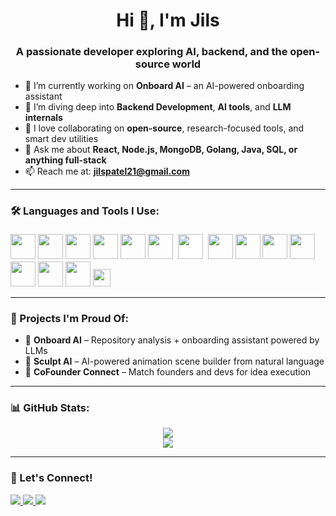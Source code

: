 <h1 align="center">Hi 👋, I'm Jils</h1>
<h3 align="center">A passionate developer exploring AI, backend, and the open-source world</h3>


- 🔭 I’m currently working on **Onboard AI** – an AI-powered onboarding assistant  
- 🌱 I’m diving deep into **Backend Development**, **AI tools**, and **LLM internals**  
- 👯 I love collaborating on **open-source**, research-focused tools, and smart dev utilities  
- 💬 Ask me about **React, Node.js, MongoDB, Golang, Java, SQL, or anything full-stack**  
- 📫 Reach me at: **jilspatel21@gmail.com**  

---

### 🛠️ Languages and Tools I Use:

<p align="left">
  <img src="https://cdn.jsdelivr.net/gh/devicons/devicon/icons/html5/html5-original.svg" width="40" />
  <img src="https://cdn.jsdelivr.net/gh/devicons/devicon/icons/css3/css3-original.svg" width="40" />
  <img src="https://cdn.jsdelivr.net/gh/devicons/devicon/icons/javascript/javascript-original.svg" width="40" />
  <img src="https://cdn.jsdelivr.net/gh/devicons/devicon/icons/react/react-original.svg" width="40" />
  <img src="https://cdn.jsdelivr.net/gh/devicons/devicon/icons/nextjs/nextjs-original.svg" width="40" />
  <img src="https://cdn.jsdelivr.net/gh/devicons/devicon/icons/nodejs/nodejs-original.svg" width="40" />
<span style="display: inline-block; background: white; padding: 4px; border-radius: 6px;">
  <img src="https://cdn.jsdelivr.net/gh/devicons/devicon/icons/express/express-original.svg" width="40" />
</span>
  <img src="https://cdn.jsdelivr.net/gh/devicons/devicon/icons/java/java-original.svg" width="40" />
  <img src="https://cdn.jsdelivr.net/gh/devicons/devicon/icons/mysql/mysql-original.svg" width="40" />
  <img src="https://cdn.jsdelivr.net/gh/devicons/devicon/icons/mongodb/mongodb-original.svg" width="40" />
  <img src="https://cdn.jsdelivr.net/gh/devicons/devicon/icons/git/git-original.svg" width="40" />
  <img src="https://cdn.jsdelivr.net/gh/devicons/devicon/icons/firebase/firebase-plain.svg" width="40" />
  <img src="https://cdn.jsdelivr.net/gh/devicons/devicon/icons/go/go-original.svg" width="40" />
  <img src="https://cdn.jsdelivr.net/gh/devicons/devicon/icons/bootstrap/bootstrap-original.svg" width="40" />
  <img src="https://img.shields.io/badge/Supabase-3ECF8E?style=for-the-badge&logo=supabase&logoColor=white" height="28" />
</p>

---

### 🚀 Projects I'm Proud Of:

- 🧠 **Onboard AI** – Repository analysis + onboarding assistant powered by LLMs  
- 🎨 **Sculpt AI** – AI-powered animation scene builder from natural language  
- 🤝 **CoFounder Connect** – Match founders and devs for idea execution  

---

### 📊 GitHub Stats:

<p align="center">
  <img src="https://github-readme-stats.vercel.app/api?username=Jils31&show_icons=true&theme=tokyonight" />
  <br />
  <img src="https://github-readme-streak-stats.herokuapp.com/?user=Jils31&theme=tokyonight" />
</p>

---

### 🤝 Let's Connect!

<p align="left">
  <a href="https://www.linkedin.com/in/jils-patel-8a0357318/">
    <img src="https://img.shields.io/badge/LinkedIn-blue?style=for-the-badge&logo=linkedin" />
  </a>
  <a href="mailto:jilspatel21@gmail.com">
    <img src="https://img.shields.io/badge/Gmail-red?style=for-the-badge&logo=gmail" />
  </a>
   <a href="https://x.com/jilspatel21">
    <img src="https://img.shields.io/badge/Twitter-black?style=for-the-badge&logo=twitter&logoColor=white" />
  </a>
</p>
